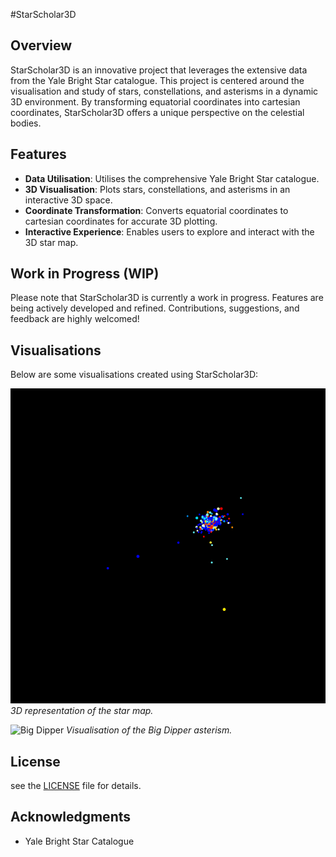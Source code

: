 #StarScholar3D

## Overview
StarScholar3D is an innovative project that leverages the extensive data from the Yale Bright Star catalogue. This project is centered around the visualisation and study of stars, constellations, and asterisms in a dynamic 3D environment. By transforming equatorial coordinates into cartesian coordinates, StarScholar3D offers a unique perspective on the celestial bodies.

## Features
- **Data Utilisation**: Utilises the comprehensive Yale Bright Star catalogue.
- **3D Visualisation**: Plots stars, constellations, and asterisms in an interactive 3D space.
- **Coordinate Transformation**: Converts equatorial coordinates to cartesian coordinates for accurate 3D plotting.
- **Interactive Experience**: Enables users to explore and interact with the 3D star map.

## Work in Progress (WIP)
Please note that StarScholar3D is currently a work in progress. Features are being actively developed and refined. Contributions, suggestions, and feedback are highly welcomed!

## Visualisations
Below are some visualisations created using StarScholar3D:

![3D star map](/animations/rotating_all_stars.gif)
*3D representation of the star map.*

![Big Dipper](/animations/rotating_big_dipper.gif)
*Visualisation of the Big Dipper asterism.*

## License
see the [LICENSE](LICENSE) file for details.

## Acknowledgments
- Yale Bright Star Catalogue

